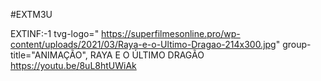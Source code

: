 #EXTM3U

EXTINF:-1 tvg-logo="
https://superfilmesonline.pro/wp-content/uploads/2021/03/Raya-e-o-Ultimo-Dragao-214x300.jpg" group-title="ANIMAÇÃO",
RAYA E O ÚLTIMO DRAGÃO
https://youtu.be/8uL8htUWiAk
